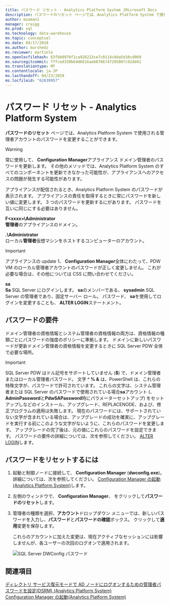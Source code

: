 ```yaml
---
title: パスワード リセット - Analytics Platform System |Microsoft Docs
description: パスワードのリセット ページでは、Analytics Platform System で使用される管理者アカウントのパスワードを変更することができます。
author: mzaman1
manager: craigg
ms.prod: sql
ms.technology: data-warehouse
ms.topic: conceptual
ms.date: 04/17/2018
ms.author: murshedz
ms.reviewer: martinle
ms.openlocfilehash: 63fbb097bf1ca926223ce7c0114c8da5d10cd969
ms.sourcegitcommit: f7fced330b64d6616aeb8766747295807c92dd41
ms.translationtype: MT
ms.contentlocale: ja-JP
ms.lasthandoff: 04/23/2019
ms.locfileid: "62639957"
---
```

# <a name="password-reset---analytics-platform-system"></a>パスワード リセット - Analytics Platform System
**パスワードのリセット** ページでは、Analytics Platform System で使用される管理者アカウントのパスワードを変更することができます。  
  
> [!WARNING]  
> 常に使用して、 **Configuration Manager**アプライアンス ドメイン管理者のパスワードを更新します。 その他のメソッドでは、Analytics Platform System のすべてのコンポーネントを更新できなかった可能性が、アプライアンスへのアクセスの問題が発生する可能性があります。  
  
アプライアンスが配信されるとき、Analytics Platform System のパスワードが表示されます。 アプライアンスの責任を取得するときに常にパスワードを新しい値に変更します。 3 つのパスワードを更新するにがあります。 パスワードを互いに同じにする必要はありません。  
  
**F<*xxxx*>\Administrator**  
**管理者**のアプライアンスのドメイン。  
  
**.\Administrator**  
ローカル**管理者**仮想マシンをホストするコンピューターのアカウント。  
  
> [!IMPORTANT]  
> アプライアンスの update 1、 **Configuration Manager**全体にわたって、PDW VM のローカル管理者アカウントのパスワードが正しく変更しません。 これが必要な場合は、その他については CSS に問い合わせてください。  
  
**sa**  
**Sa** SQL Server にログインします。 **sa**のメンバーである、 **sysadmin** SQL Server の管理者であり、固定サーバー ロール。 パスワード、 **sa**を使用してログインを変更することも、 **ALTER LOGIN**ステートメント。  
  
## <a name="password-requirements"></a>パスワードの要件  
ドメイン管理者の資格情報とシステム管理者の資格情報の両方は、資格情報の種類ごとにパスワードの強度のポリシーに準拠します。 ドメインに新しいパスワードが更新ドメイン管理者の資格情報を変更するときに SQL Server PDW 全体で必要な場所。  
  
> [!IMPORTANT]  
> SQL Server PDW はドル記号をサポートしていません (**$**) で、ドメイン管理者またはローカル管理者パスワード。 文字 **^ % &** は、PowerShell は、これらの特殊文字が、パスワードで許可されています。 これらの文字は、システム管理者または SQL Server のパスワードで使用されている場合**sa**アカウント (、 **AdminPassword**と**PdwSAPassword**時にパラメーターセットアップ) をセットアップしなどのインストール、アップグレード、REPLACENODE、および、修正プログラムの適用は失敗します。 現在のパスワードには、サポートされていない文字が含まれている場合は、アップグレードの成功を確実に、アップグレードを実行する前にこのような文字がないように、これらのパスワードを変更します。 アップグレードの完了後は、元の値にこれらのパスワードを設定できます。 パスワードの要件の詳細については、次を参照してください。 [ALTER LOGIN](../t-sql/statements/alter-login-transact-sql.md)します。  
  
## <a name="to-reset-a-password"></a>パスワードをリセットするには  
  
1.  起動と制御ノードに接続して、 **Configuration Manager** (**dwconfig.exe**)。 詳細については、次を参照してください。 [Configuration Manager の起動&#40;Analytics Platform System&#41;](launch-the-configuration-manager.md)します。  
  
2.  左側のウィンドウで、 **Configuration Manager**、 をクリックして**パスワードのリセット**します。  
  
3.  管理者の種類を選択、**アカウント**ドロップダウン メニューでは、新しいパスワードを入力し、**パスワード**と**パスワードの確認**ボックス。 クリックして**適用**変更を保存します。  
  
    これらのアカウントに加えた変更は、現在アクティブなセッションには影響しませんが、各ユーザーの次回のログオンで適用されます。  
  
    ![SQL Server DWConfig パスワード](./media/password-reset/SQL_Server_PDW_DWConfig_TopPW.png "SQL_Server_PDW_DWConfig_TopPW")  
  
## <a name="see-also"></a>関連項目  
[ディレクトリ サービス復元モードで AD ノードにログオンするための管理者パスワードを設定&#40;DSRM&#41; &#40;Analytics Platform System&#41;](set-admin-password-for-logging-on-to-ad-nodes-in-directory-services-restore-mode.md)  
[Configuration Manager の起動&#40;Analytics Platform System&#41;](launch-the-configuration-manager.md)  
  
